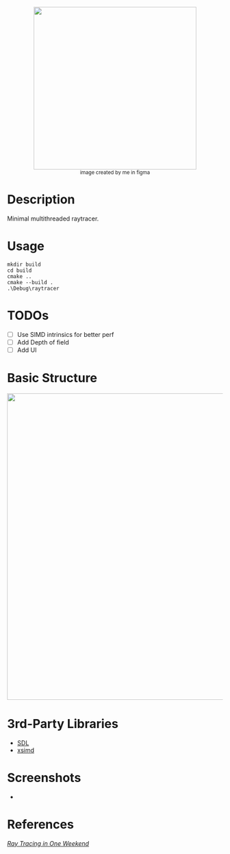 

<p align="center">
  <img src="https://github.com/user-attachments/assets/d69898d0-3f02-4657-8210-a4103aa94596" width="380px"/>
  <br/>
  <sub>image created by me in figma</sub>
</p>

# Description
Minimal multithreaded raytracer.

# Usage
```
mkdir build
cd build
cmake ..
cmake --build .
.\Debug\raytracer
```

# TODOs
- [ ] Use SIMD intrinsics for better perf
- [ ] Add Depth of field
- [ ] Add UI
# Basic Structure

<p align="center">
  <img src="https://github.com/user-attachments/assets/344febe7-6bdc-481a-aea1-4a0eb7cfd6b0" width="716px"/>
</p>

# 3rd-Party Libraries
- [SDL]([https://github.com/libsdl-org/SDL)
- [xsimd](https://github.com/xtensor-stack/xsimd)
# Screenshots
-
# References
[_Ray Tracing in One Weekend_](https://raytracing.github.io/books/RayTracingInOneWeekend.html)

